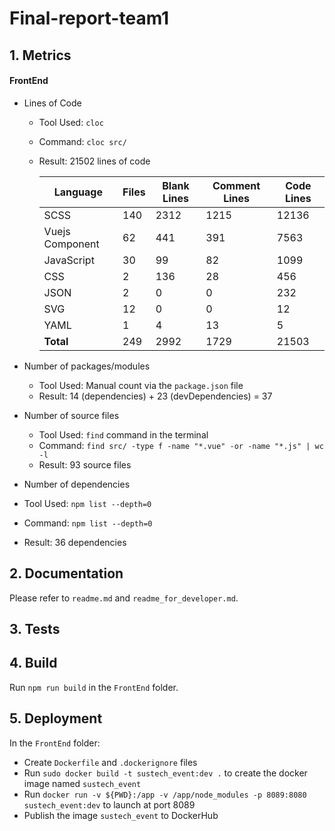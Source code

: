 # Final-report-team1

## 1. Metrics

#### FrontEnd

- Lines of Code 

  - Tool Used: `cloc`

  - Command: `cloc src/`

  - Result: 21502 lines of code

    | Language        | Files | Blank Lines | Comment Lines | Code Lines |
    | --------------- | ----- | ----------- | ------------- | ---------- |
    | SCSS            | 140   | 2312        | 1215          | 12136      |
    | Vuejs Component | 62    | 441         | 391           | 7563       |
    | JavaScript      | 30    | 99          | 82            | 1099       |
    | CSS             | 2     | 136         | 28            | 456        |
    | JSON            | 2     | 0           | 0             | 232        |
    | SVG             | 12    | 0           | 0             | 12         |
    | YAML            | 1     | 4           | 13            | 5          |
    | **Total**       | 249   | 2992        | 1729          | 21503      |

- Number of packages/modules 

  - Tool Used: Manual count via the `package.json` file
  - Result: 14 (dependencies) + 23 (devDependencies) = 37

- Number of source files

  - Tool Used: `find` command in the terminal
  - Command: `find src/ -type f -name "*.vue" -or -name "*.js" | wc -l`
  - Result: 93 source files

-  Number of dependencies

  - Tool Used: `npm list --depth=0`
  - Command: `npm list --depth=0`
  - Result: 36 dependencies

## 2. Documentation

Please refer to `readme.md` and `readme_for_developer.md`.

## 3. Tests

## 4. Build

Run `npm run build` in the `FrontEnd` folder.

## 5. Deployment

In the `FrontEnd` folder:
- Create `Dockerfile` and `.dockerignore` files
- Run `sudo docker build -t sustech_event:dev .` to create the docker image named `sustech_event`
- Run `docker run -v ${PWD}:/app -v /app/node_modules -p 8089:8080 sustech_event:dev` to launch at port 8089
- Publish the image `sustech_event` to DockerHub